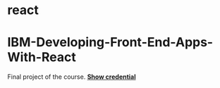 # react
# IBM-Developing-Front-End-Apps-With-React
Final project of the course.
<a href="https://www.coursera.org/account/accomplishments/certificate/D58P4FW2JMTR" ><strong>Show credential </strong></a>

